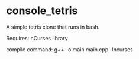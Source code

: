 # console_tetris
A simple tetris clone that runs in bash.

Requires: nCurses library

compile command:
g++ -o main main.cpp -lncurses
